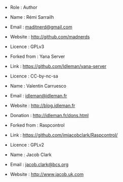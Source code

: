 * Role : Author
* Name : Rémi Sarrailh
* Email : maditnerd@gmail.com
* Website : http://github.com/madnerds
* Licence : GPLv3

* Forked from : Yana Server
* Link : https://github.com/ldleman/yana-server
* Licence : CC-by-nc-sa
* Name : Valentin Carruesco
* Email : idleman@idleman.fr
* Website : http://blog.idleman.fr
* Donation : http://idleman.fr/dons.html

* Forked from : Raspcontrol
* Link : https://github.com/imjacobclark/Raspcontrol/
* Licence : GPLv2
* Name : Jacob Clark
* Email : jacob.clark@bcs.org
* Website : http://www.jacob.uk.com
